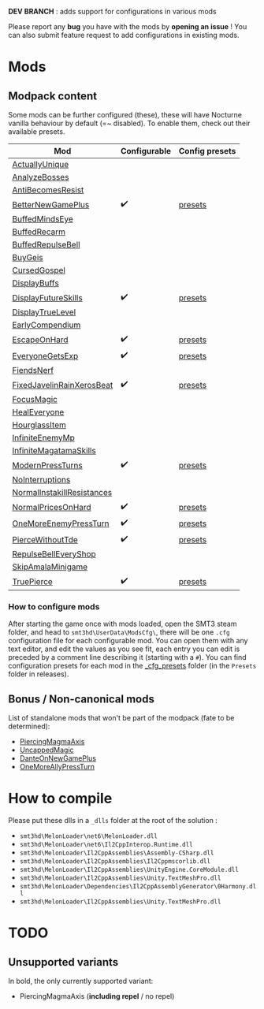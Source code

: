 **DEV BRANCH** : adds support for configurations in various mods

Please report any **bug** you have with the mods by **opening an issue** !
You can also submit feature request to add configurations in existing mods.

# Mods

## Modpack content

Some mods can be further configured (these), these will have Nocturne vanilla behaviour by default (=~ disabled). To enable them, check out their available presets.


| Mod | Configurable | Config presets |
|---|---|---|
| [ActuallyUnique](https://gamebanana.com/mods/443171) |  | |
| [AnalyzeBosses](https://gamebanana.com/mods/417551) |  | |
| [AntiBecomesResist](https://gamebanana.com/mods/407509) |  | |
| [BetterNewGamePlus](https://gamebanana.com/mods/433294) | :heavy_check_mark: | [presets](_cfg_presets/BetterNewGamePlus/) |
| [BuffedMindsEye](https://gamebanana.com/mods/407332) |  | |
| [BuffedRecarm](https://gamebanana.com/mods/407640) |  | |
| [BuffedRepulseBell](https://gamebanana.com/mods/380387) |  | |
| [BuyGeis](https://gamebanana.com/mods/381668) |  | |
| [CursedGospel](https://gamebanana.com/mods/443167) |  | |
| [DisplayBuffs](https://gamebanana.com/mods/436369) |  | |
| [DisplayFutureSkills](https://gamebanana.com/mods/374425) | :heavy_check_mark: | [presets](_cfg_presets/DisplayFutureSkills/) |
| [DisplayTrueLevel](https://gamebanana.com/mods/417721) |  | |
| [EarlyCompendium](https://gamebanana.com/mods/441592) |  | |
| [EscapeOnHard](https://gamebanana.com/mods/379292) | :heavy_check_mark: | [presets](_cfg_presets/EscapeOnHard/) |
| [EveryoneGetsExp](https://gamebanana.com/mods/378534) | :heavy_check_mark: | [presets](_cfg_presets/EveryoneGetsExp/) |
| [FiendsNerf](https://gamebanana.com/mods/442339) |  | |
| [FixedJavelinRainXerosBeat](https://gamebanana.com/mods/441774) | :heavy_check_mark: | [presets](_cfg_presets/FixedJavelinRainXerosBeat/) |
| [FocusMagic](https://gamebanana.com/mods/416965) |  | |
| [HealEveryone](https://gamebanana.com/mods/406830) |  | |
| [HourglassItem](https://gamebanana.com/mods/441740) |  | |
| [InfiniteEnemyMp](https://gamebanana.com/mods/442187) |  | |
| [InfiniteMagatamaSkills](https://gamebanana.com/mods/439135) |  | |
| [ModernPressTurns](https://gamebanana.com/mods/376130) | :heavy_check_mark: | [presets](_cfg_presets/ModernPressTurn/) |
| [NoInterruptions](https://gamebanana.com/mods/439208) |  | |
| [NormalInstakillResistances](https://gamebanana.com/mods/443155) |  | |
| [NormalPricesOnHard](https://gamebanana.com/mods/379115) | :heavy_check_mark: | [presets](_cfg_presets/NormalPricesOnHard/) |
| [OneMoreEnemyPressTurn](https://gamebanana.com/mods/412716) | :heavy_check_mark: | [presets](_cfg_presets/OneMoreEnemyPressTurn/) |
| [PierceWithoutTde](https://gamebanana.com/mods/412714) | :heavy_check_mark: | [presets](_cfg_presets/PierceWithoutTde/) |
| [RepulseBellEveryShop](https://gamebanana.com/mods/382242) |  | |
| [SkipAmalaMinigame](https://gamebanana.com/mods/415578) |  | |
| [TruePierce](https://gamebanana.com/mods/411510) | :heavy_check_mark: | [presets](_cfg_presets/TruePierce/) |

### How to configure mods

After starting the game once with mods loaded, open the SMT3 steam folder, and head to `smt3hd\UserData\ModsCfg\`, there will be one `.cfg` configuration file for each configurable mod.
You can open them with any text editor, and edit the values as you see fit, each entry you can edit is preceded by a comment line describing it (starting with a `#`). You can find configuration presets for each mod in the [_cfg_presets](_cfg_presets) folder (in the `Presets` folder in releases).

## Bonus / Non-canonical mods

List of standalone mods that won't be part of the modpack (fate to be determined):
- [PiercingMagmaAxis](https://gamebanana.com/mods/380326)
- [UncappedMagic](https://gamebanana.com/mods/416903)
- [DanteOnNewGamePlus](https://gamebanana.com/mods/439012)
- [OneMoreAllyPressTurn](https://gamebanana.com/mods/439139)


# How to compile
Please put these dlls in a `_dlls` folder at the root of the solution :
- `smt3hd\MelonLoader\net6\MelonLoader.dll`
- `smt3hd\MelonLoader\net6\Il2CppInterop.Runtime.dll`
- `smt3hd\MelonLoader\Il2CppAssemblies\Assembly-CSharp.dll`
- `smt3hd\MelonLoader\Il2CppAssemblies\Il2Cppmscorlib.dll`
- `smt3hd\MelonLoader\Il2CppAssemblies\UnityEngine.CoreModule.dll`
- `smt3hd\MelonLoader\Il2CppAssemblies\Unity.TextMeshPro.dll`
- `smt3hd\MelonLoader\Dependencies\Il2CppAssemblyGenerator\0Harmony.dll`
- `smt3hd\MelonLoader\Il2CppAssemblies\Unity.TextMeshPro.dll`


# TODO

## Unsupported variants

In bold, the only currently supported variant:
- PiercingMagmaAxis (**including repel** / no repel)
